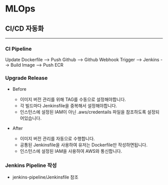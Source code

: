 # MLOps

## CI/CD 자동화

---

### CI Pipeline
Update Dockerfile --> Push Github --> Github Webhook Trigger --> Jenkins --> Build Image --> Push ECR

### Upgrade Release
- Before
  - 이미지 버전 관리를 위해 TAG를 수동으로 설정해야합니다.
  - 각 빌드마다 Jenkinsfile을 중복해서 설정해야합니다.
  - 인스턴스에 설정된 IAM이 아닌 .aws/credentails 파일을 참조하도록 설정되어있습니다.

- After
  - 이미지 버전 관리를 자동으로 수행합니다.
  - 공통된 Jenkinsfile을 사용하여 유저는 Dockerfile만 작성하면됩니다.
  - 인스턴스에 설정된 IAM을 사용하여 AWS와 통신합니다.

### Jenkins Pipeline 작성
- jenkins-pipeline/Jenkinsfile 참조